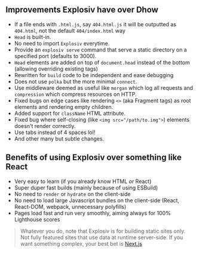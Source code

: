 ## Improvements Explosiv have over Dhow

- If a file ends with `.html.js`, say `404.html.js` it will be outputted as `404.html`, not the default `404/index.html` way
- `Head` is built-in.
- No need to import `Explosiv` everytime.
- Provide an `explosiv serve` command that serve a static directory on a specified port (defaults to  3000).
- `Head` elements are added on top of `document.head` instead of the bottom (allowing overriding existing tags)
- Rewritten for `build` code to be independent and ease debugging
- Does not use `polka` but the more minimal `connect`.
- Use middleware deemed as useful like `morgan` which log all requests and `compression` which compress resources on HTTP.
- Fixed bugs on edge cases like rendering `<>` (aka Fragment tags) as root elements and rendering empty children.
- Added support for `className` HTML attribute.
- Fixed bug where self-closing (like `<img src="/path/to.img">`) elements doesn't render correctly.
- Use tabs instead of 4 spaces lol!
- And other many but subtle changes.

## Benefits of using Explosiv over something like React

- Very easy to learn (if you already know HTML _or_ React)
- Super duper fast builds (mainly because of using ESBuild)
- No need to `render` or `hydrate` on the client-side
- No need to load large Javascript bundles on the client-side (React, React-DOM, webpack, unnecessary polyfills)
- Pages load fast and run very smoothly, aiming always for 100% Lighthouse scores

> Whatever you do, note that Explosiv is for building static sites only. Not fully featured sites that use data at runtime server-side. If you want something complex, your best bet is [Next.js](https://nextjs.org)